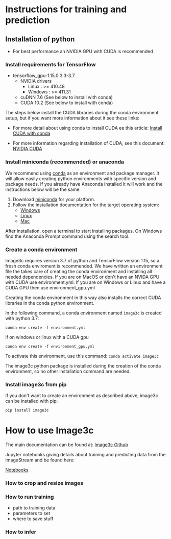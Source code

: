 # Instructions for training and prediction

## Installation of python
- For best performance an NVIDIA GPU with CUDA is recommended

### Install requirements for TensorFlow
- tensorflow_gpu-1.15.0	3.3-3.7
  - NVIDIA drivers
    - Linux : >= 410.48
    - Windows : >= 411.31
  - cuDNN 7.6 (See below to install with conda)
  - CUDA 10.2 (See below to install with conda)

The steps below install the CUDA libraries during the conda environment setup,
but if you want more information about it see these links:
- For more detail about using conda to install CUDA ee this article:
  [Install CUDA with conda](https://towardsdatascience.com/managing-cuda-dependencies-with-conda-89c5d817e7e1)

- For more information regarding installation of CUDA, see this document:
  [NVIDIA CUDA](https://developer.download.nvidia.com/compute/cuda/10.0/Prod/docs/sidebar/CUDA_Quick_Start_Guide.pdf)

### Install miniconda (recommended) or anaconda
We recommend using [conda](https://docs.conda.io/projects/conda/en/latest/)
as an environment and package manager. It will allow easily creating python
environments with specific version and package needs. If you already have Anaconda
installed it will work and the instructions below will be the same.

1. Download [miniconda](https://docs.conda.io/projects/conda/en/latest/) for your platform.
2. Follow the installation documentation for the target operating system: 
   -  [Windows](https://conda.io/projects/conda/en/latest/user-guide/install/windows.html)
   -  [Linux](https://conda.io/projects/conda/en/latest/user-guide/install/linux.html)
   -  [Mac](https://conda.io/projects/conda/en/latest/user-guide/install/macos.html) 

After installation, open a terminal to start installing packages. On Windows find the
Anaconda Prompt command using the search tool.

### Create a conda environment
Image3c requires version 3.7 of python and TensorFlow version 1.15, so a fresh conda
enviroment is recommended. We have written an environment file the takes care of
creating the conda environment and installing all needed dependencies. If you are on
MacOS or don't have an NVIDA GPU with CUDA use environment.yml. If you are on Windows
or Linux and have a CUDA GPU then use environment_gpu.yml

Creating the conda environment in this way also installs the correct CUDA
libraries in the conda python environment.

In the following command, a conda environment
named `image3c` is created with python 3.7:

`conda env create -f environment.yml`

if on windows or linux with a CUDA gpu

`conda env create -f environment_gpu.yml`

To activate this environment, use this command:
`conda activate image3c`

The image3c python package is installed during the creation of the conda
environment, so no other installation command are needed.

### Install image3c from pip
If you don't want to create an environment as described above, image3c can
be installed with pip:

```pip install image3c```


# How to use Image3c

The main documentation can be found at:
[Image3c Github](https://github.com/stowersinstitute/LIBPB-1390-Image3C/)

Jupyter notebooks giving details about training and predicting
data from the ImageStream and be found here:

[Notebooks](https://github.com/stowersinstitute/LIBPB-1390-Image3C/tree/master/4-Classifier)

### How to crop and resize images

### How to run training
- path to training data
- parameters to set
- where to save stuff

### How to infer
